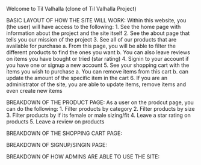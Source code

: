 Welcome to Til Valhalla (clone of Til Valhalla Project)

BASIC LAYOUT OF HOW THE SITE WILL WORK:
  Within this website, you (the user) will have access to the following:
    1. See the home page with information about the project and the site itself
    2. See the about page that tells you our mission of the project
    3. See all of our products that are available for purchase
      a. From this page, you will be able to filter the different products to find the ones you want
      b. You can also leave reviews on items you have bought or tried (star rating)
    4. Signin to your account if you have one or signup a new account
    5. See your shopping cart with the items you wish to purchase
      a. You can remove items from this cart
      b. can update the amount of the specific item in the cart
    6. If you are an administrator of the site, you are able to update items, remove items and even create new items

BREAKDOWN OF THE PRODUCT PAGE:
  As a user on the prodcut page, you can do the following:
    1. Filter products by category
    2. Filter products by size
    3. Filter products by if its female or male sizing/fit
    4. Leave a star rating on products
    5. Leave a review on products

BREAKDOWN OF THE SHOPPING CART PAGE:

BREAKDOWN OF SIGNUP/SINGIN PAGE:

BREAKDOWN OF HOW ADMINS ARE ABLE TO USE THE SITE: